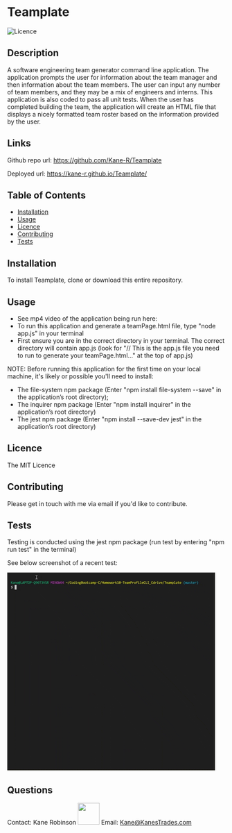 # Teamplate
 

![Licence](https://img.shields.io/static/v1?label=Licence&message=MIT%20License&color=blue)

## Description  
A software engineering team generator command line application. The application prompts the user for information about the team manager and then information about the team members. The user can input any number of team members, and they may be a mix of engineers and interns. This application is also coded to pass all unit tests. When the user has completed building the team, the application will create an HTML file that displays a nicely formatted team roster based on the information provided by the user. 

## Links  
Github repo url: https://github.com/Kane-R/Teamplate

 Deployed url: https://kane-r.github.io/Teamplate/ 
 
## Table of Contents  

 * [Installation](#installation)
 * [Usage](#usage)
 * [Licence](#licence)
 * [Contributing](#contributing)
 * [Tests](#tests) 

## Installation <a name="installation"></a>
To install Teamplate, clone or download this entire repository. 

## Usage <a name="usage"></a>
- See mp4 video of the application being run here: <a name="installation"></a>
- To run this application and generate a teamPage.html file, type "node app.js" in your terminal
- First ensure you are in the correct directory in your terminal. The correct directory will contain app.js (look for "// This is the app.js file you need to run to generate your teamPage.html..." at the top of app.js)

NOTE: Before running this application for the first time on your local machine, it's likely or possible you'll need to install:
- The file-system npm package (Enter "npm install file-system --save" in the application’s root directory);
- The inquirer npm package (Enter "npm install inquirer" in the application’s root directory)
- The jest npm package (Enter "npm install --save-dev jest" in the application’s root directory)

## Licence <a name="licence"></a>
The MIT Licence

## Contributing <a name="contributing"></a> 
Please get in touch with me via email if you'd like to contribute.

## Tests <a name="tests"></a>
Testing is conducted using the jest npm package (run test by entering "npm run test" in the terminal)

See below screenshot of a recent test:

![](/test/test_13-05-2020.gif)


## Questions <a name="questions"></a> 
Contact: Kane Robinson <img src="https://avatars2.githubusercontent.com/u/60692868?v=4" width="50" height="50"></img> 
 Email: Kane@KanesTrades.com 
